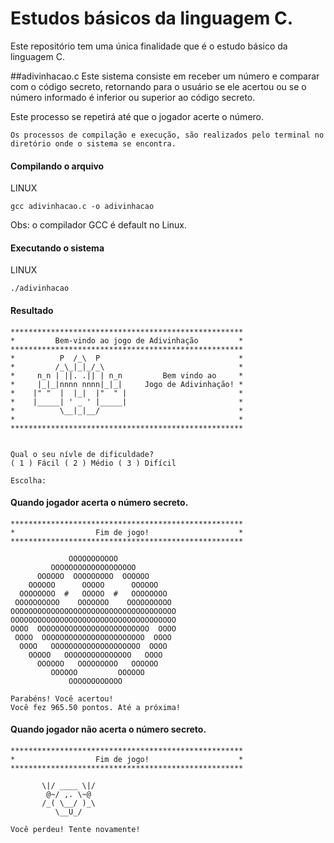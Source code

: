 # Estudos básicos da linguagem C.

Este repositório tem uma única finalidade que é o estudo básico da linguagem C.

##adivinhacao.c
Este sistema consiste em receber um número e comparar com o código secreto, retornando para o usuário se ele acertou ou se o número informado é inferior ou superior ao código secreto.

Este processo se repetirá até que o jogador acerte o número.

    Os processos de compilação e execução, são realizados pelo terminal no diretório onde o sistema se encontra.

#### Compilando o arquivo

LINUX
    
    gcc adivinhacao.c -o adivinhacao

Obs: o compilador GCC é default no Linux.

#### Executando o sistema

LINUX

    ./adivinhacao

#### Resultado

    ****************************************************
    *         Bem-vindo ao jogo de Adivinhação         *
    ****************************************************
    *          P  /_\  P                               *
    *         /_\_|_|_/_\                              *
    *     n_n | ||. .|| | n_n         Bem vindo ao     *
    *     |_|_|nnnn nnnn|_|_|     Jogo de Adivinhação! *
    *    |" "  |  |_|  |"  " |                         *
    *    |_____| ' _ ' |_____|                         *
    *          \__|_|__/                               *
    *                                                  *
    ****************************************************


    Qual o seu nívle de dificuldade? 
    ( 1 ) Fácil ( 2 ) Médio ( 3 ) Difícil 

    Escolha: 

#### Quando jogador acerta o número secreto.

    ****************************************************
    *                  Fim de jogo!                    *
    ****************************************************
    
                 OOOOOOOOOOO               
             OOOOOOOOOOOOOOOOOOO           
          OOOOOO  OOOOOOOOO  OOOOOO        
        OOOOOO      OOOOO      OOOOOO      
      OOOOOOOO  #   OOOOO  #   OOOOOOOO    
     OOOOOOOOOO    OOOOOOO    OOOOOOOOOO   
    OOOOOOOOOOOOOOOOOOOOOOOOOOOOOOOOOOOOO  
    OOOOOOOOOOOOOOOOOOOOOOOOOOOOOOOOOOOOO  
    OOOO  OOOOOOOOOOOOOOOOOOOOOOOOO  OOOO  
     OOOO  OOOOOOOOOOOOOOOOOOOOOOO  OOOO   
      OOOO   OOOOOOOOOOOOOOOOOOOO  OOOO    
        OOOOO   OOOOOOOOOOOOOOO   OOOO     
          OOOOOO   OOOOOOOOO   OOOOOO      
             OOOOOO         OOOOOO         
                 OOOOOOOOOOOO              

    Parabéns! Você acertou!
    Você fez 965.50 pontos. Até a próxima!

#### Quando jogador não acerta o número secreto.

    ****************************************************
    *                  Fim de jogo!                    *
    ****************************************************

           \|/ ____ \|/    
            @~/ ,. \~@      
           /_( \__/ )_\    
              \__U_/        
    
    Você perdeu! Tente novamente!
